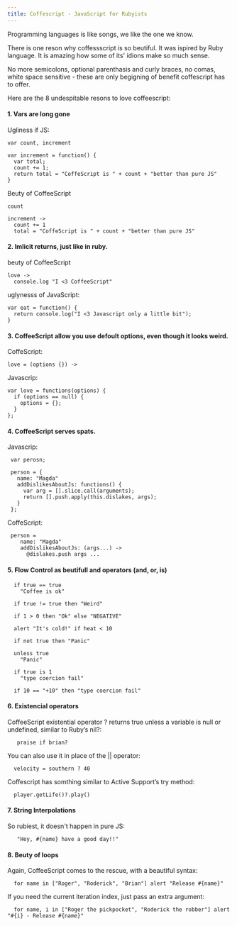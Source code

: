 ```yaml
--- 
title: Coffescript - JavaScript for Rubyists
---
```



Programming languages is like songs, we like the one we know. 

There is one reson why coffessscript is so beutiful. It was ispired by Ruby language. It is amazing how some of its' idions make so much sense.

No more semicolons, optional parenthasis and curly braces, no comas, white space sensitive - these are only begigning of benefit coffescript has to offer.


Here are the 8 undespitable resons to love coffeescript:



#### 1. Vars are long gone

Ugliness if JS:

    var count, increment

    var increment = function() {
      var total;
      count += 1;
      return total = "CoffeScript is " + count + "better than pure JS"
    }

Beuty of CoffeeScript

    count

    increment ->
      count += 1
      total = "CoffeScript is " + count + "better than pure JS"



#### 2. Imlicit returns, just like in ruby.

beuty of CoffeeScript

    love -> 
      console.log "I <3 CoffeeScript"


uglynesss of JavaScript:


    var eat = function() {
      return console.log("I <3 Javascript only a little bit");
    }


#### 3. CoffeeScript allow you use defoult options, even though it looks weird.

CoffeScript:

    love = (options {}) ->

Javascrip:
    
    var love = functions(options) {
      if (options == null) {
        options = {};
      }
    };


#### 4. CoffeeScript serves spats.


Javascrip:

     var perosn;

     person = {
       name: "Magda"
       addDislikesAboutJs: functions() {
         var arg = [].slice.call(arguments);
         return [].push.apply(this.dislakes, args);
       }
     };

CoffeScript:
     
     person = 
        name: "Magda"
        addDislikesAboutJs: (args...) ->
          @dislakes.push args ...



#### 5. Flow Control as beutifull and operators (and, or, is)


      if true == true
        "Coffee is ok"

      if true != true then "Weird"

      if 1 > 0 then "Ok" else "NEGATIVE"

      alert "It's cold!" if heat < 10

      if not true then "Panic"

      unless true
        "Panic"

      if true is 1
        "type coercion fail"

      if 10 == "+10" then "type coercion fail"


#### 6.  Existencial operators

CoffeeScript existential operator ? returns true unless a variable is null or undefined, similar to Ruby’s nil?:


       praise if brian?

You can also use it in place of the || operator:   

      velocity = southern ? 40

Coffescript has somthing similar to Active Support’s try method:

      player.getLife()?.play()


#### 7. String Interpolations

So rubiest, it doesn't happen in pure JS:

       "Hey, #{name} have a good day!!"  


#### 8. Beuty of loops

Again, CoffeeScript comes to the rescue, with a beautiful syntax:

      for name in ["Roger", "Roderick", "Brian"] alert "Release #{name}"
      
If you need the current iteration index, just pass an extra argument:

      for name, i in ["Roger the pickpocket", "Roderick the robber"] alert "#{i} - Release #{name}"
      
   

